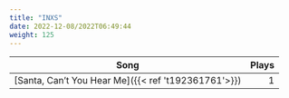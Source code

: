 ```yaml
---
title: "INXS"
date: 2022-12-08/2022T06:49:44
weight: 125
---
```




 Song | Plays 
----- | -----:
[Santa, Can’t You Hear Me]({{< ref 't192361761'>}}) | 1
